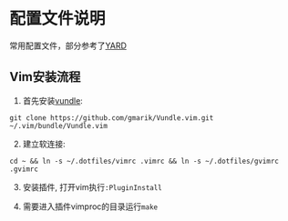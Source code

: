 配置文件说明
============

常用配置文件，部分参考了[YARD](https://github.com/skwp/dotfiles)

Vim安装流程
-----------

1. 首先安装[vundle](https://github.com/gmarik/Vundle.vim):

```
git clone https://github.com/gmarik/Vundle.vim.git ~/.vim/bundle/Vundle.vim
```

2. 建立软连接:

```
cd ~ && ln -s ~/.dotfiles/vimrc .vimrc && ln -s ~/.dotfiles/gvimrc .gvimrc
```

3. 安装插件, 打开vim执行`:PluginInstall`

4. 需要进入插件vimproc的目录运行`make`
